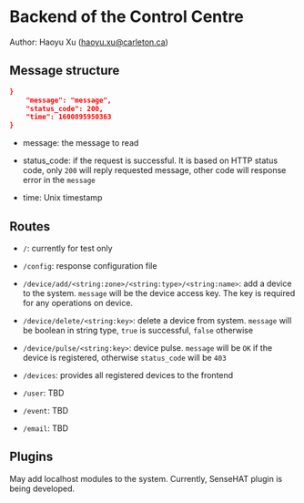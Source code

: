 # Backend of the Control Centre

Author: Haoyu Xu (haoyu.xu@carleton.ca)

## Message structure

```` json
}
    "message": "message",
    "status_code": 200,
    "time": 1600895950363
}
````

- message: the message to read

- status_code: if the request is successful. It is based on HTTP status code, only `200` will reply requested message, other code will response error in the `message`

- time: Unix timestamp

## Routes

- `/`: currently for test only

- `/config`: response configuration file

- `/device/add/<string:zone>/<string:type>/<string:name>`: add a device to the system. `message` will be the device access key. The key is required for any operations on device.

- `/device/delete/<string:key>`: delete a device from system. `message` will be boolean in string type, `true` is successful, `false` otherwise

- `/device/pulse/<string:key>`: device pulse. `message` will be `OK` if the device is registered, otherwise `status_code` will be `403`

- `/devices`: provides all registered devices to the frontend

- `/user`: TBD

- `/event`: TBD

- `/email`: TBD

## Plugins

May add localhost modules to the system. Currently, SenseHAT plugin is being developed.

